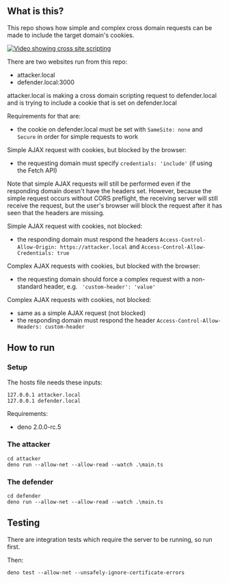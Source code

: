 ## What is this?

This repo shows how simple and complex cross domain requests can be made to include the target domain's cookies.

[![Video showing cross site scripting](http://img.youtube.com/vi/uiNkXxWoh2w/0.jpg)](http://www.youtube.com/watch?v=uiNkXxWoh2w "Video showing cross site scripting")

There are two websites run from this repo:

- attacker.local
- defender.local:3000

attacker.local is making a cross domain scripting request to defender.local and is trying to include a cookie that is set on defender.local

Requirements for that are:

- the cookie on defender.local must be set with `SameSite: none` and `Secure` in order for simple requests to work

Simple AJAX request with cookies, but blocked by the browser:

- the requesting domain must specify `credentials: 'include'` (if using the Fetch API)

Note that simple AJAX requests will still be performed even if the responding domain doesn't have the headers set. However, because the simple request occurs without CORS preflight, the receiving server will still receive the request, but the user's browser will block the request after it has seen that the headers are missing.

Simple AJAX request with cookies, not blocked:

- the responding domain must respond the headers `Access-Control-Allow-Origin: https://attacker.local` and `Access-Control-Allow-Credentials: true`

Complex AJAX requests with cookies, but blocked with the browser:

- the requesting domain should force a complex request with a non-standard header, e.g. ` 'custom-header': 'value'`

Complex AJAX requests with cookies, not blocked:

- same as a simple AJAX request (not blocked)
- the responding domain must respond the header `Access-Control-Allow-Headers: custom-header`


## How to run

### Setup

The hosts file needs these inputs:

```
127.0.0.1 attacker.local
127.0.0.1 defender.local
```

Requirements:

- deno 2.0.0-rc.5

### The attacker

```
cd attacker
deno run --allow-net --allow-read --watch .\main.ts
```

### The defender

```
cd defender
deno run --allow-net --allow-read --watch .\main.ts
```

## Testing

There are integration tests which require the server to be running, so run first.

Then:

```
deno test --allow-net --unsafely-ignore-certificate-errors
```
